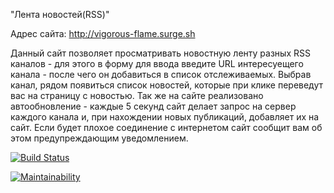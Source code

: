 "Лента новостей(RSS)"

Адрес сайта: http://vigorous-flame.surge.sh

Данный сайт позволяет просматривать новостную ленту разных RSS каналов - для этого в форму для ввода введите URL интересуещего канала - после чего он добавиться в список отслеживаемых. Выбрав канал, рядом появиться список новостей, которые при клике переведут вас на страницу с новостью. Так же на сайте реализовано автообновление - каждые 5 секунд сайт делает запрос на сервер каждого канала и, при нахождении новых публикаций, добавляет их на сайт. Если будет плохое соединение с интернетом сайт сообщит вам об этом предупреждающим уведомлением.

[![Build Status](https://travis-ci.org/Taratonof/frontend-project-lvl3.svg?branch=master)](https://travis-ci.org/Taratonof/frontend-project-lvl3)

[![Maintainability](https://api.codeclimate.com/v1/badges/3e9f156fb2402e936220/maintainability)](https://codeclimate.com/github/Taratonof/frontend-project-lvl3/maintainability)